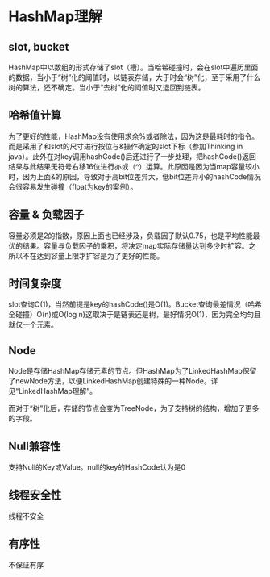 # HashMap理解

## slot, bucket

HashMap中以数组的形式存储了slot（槽）。当哈希碰撞时，会在slot中遍历里面的数据，当小于“树”化的阈值时，以链表存储，大于时会“树”化，至于采用了什么树的算法，还不确定。当小于“去树”化的阈值时又退回到链表。

## 哈希值计算

为了更好的性能，HashMap没有使用求余%或者除法，因为这是最耗时的指令。而是采用了和slot的尺寸进行按位与&操作确定的slot下标（参加Thinking in java）。此外在对key调用hashCode()后还进行了一步处理，把hashCode()返回结果与此结果无符号右移16位进行亦或（^）运算。此原因是因为当map容量较小时，因为上面&的原因，导致对于高bit位差异大，低bit位差异小的hashCode情况会很容易发生碰撞（float为key的案例）。

## 容量 & 负载因子

容量必须是2的指数，原因上面也已经涉及，负载因子默认0.75，也是平均性能最优的结果。容量与负载因子的乘积，将决定map实际存储量达到多少时扩容。之所以不在达到容量上限才扩容是为了更好的性能。

## 时间复杂度

slot查询O(1)，当然前提是key的hashCode()是O(1)。Bucket查询最差情况（哈希全碰撞）O(n)或O(log n)这取决于是链表还是树，最好情况O(1)，因为完全均匀且就仅一个元素。

## Node

Node是存储HashMap存储元素的节点。但HashMap为了LinkedHashMap保留了newNode方法，以便LinkedHashMap创建特殊的一种Node。详见“LinkedHashMap理解”。

而对于“树”化后，存储的节点会变为TreeNode，为了支持树的结构，增加了更多的字段。

## Null兼容性

支持Null的Key或Value。null的key的HashCode认为是0

## 线程安全性

线程不安全

## 有序性

不保证有序